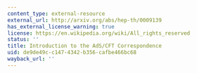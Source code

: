 ```yaml
---
content_type: external-resource
external_url: http://arxiv.org/abs/hep-th/0009139
has_external_license_warning: true
license: https://en.wikipedia.org/wiki/All_rights_reserved
status: ''
title: Introduction to the AdS/CFT Correspondence
uid: de9de49c-c147-4342-b356-cafbe466bc68
wayback_url: ''
---
```

